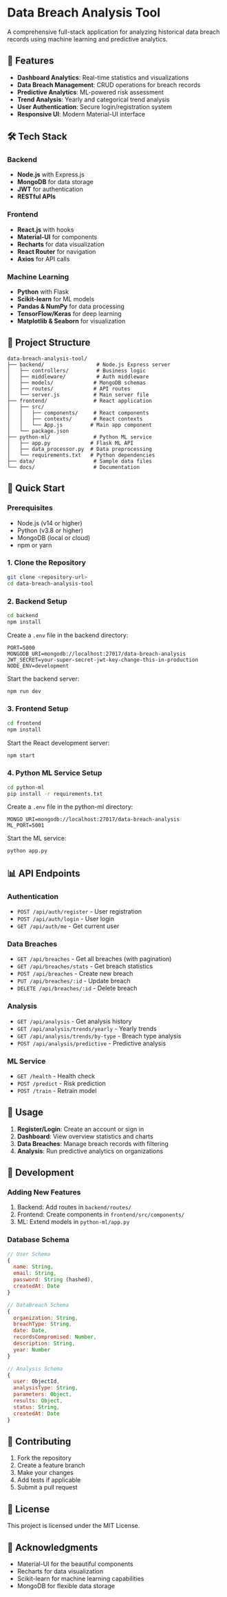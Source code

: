 # Data Breach Analysis Tool

A comprehensive full-stack application for analyzing historical data breach records using machine learning and predictive analytics.

## 🚀 Features

- **Dashboard Analytics**: Real-time statistics and visualizations
- **Data Breach Management**: CRUD operations for breach records
- **Predictive Analytics**: ML-powered risk assessment
- **Trend Analysis**: Yearly and categorical trend analysis
- **User Authentication**: Secure login/registration system
- **Responsive UI**: Modern Material-UI interface

## 🛠️ Tech Stack

### Backend

- **Node.js** with Express.js
- **MongoDB** for data storage
- **JWT** for authentication
- **RESTful APIs**

### Frontend

- **React.js** with hooks
- **Material-UI** for components
- **Recharts** for data visualization
- **React Router** for navigation
- **Axios** for API calls

### Machine Learning

- **Python** with Flask
- **Scikit-learn** for ML models
- **Pandas & NumPy** for data processing
- **TensorFlow/Keras** for deep learning
- **Matplotlib & Seaborn** for visualization

## 📁 Project Structure

```
data-breach-analysis-tool/
├── backend/                 # Node.js Express server
│   ├── controllers/         # Business logic
│   ├── middleware/          # Auth middleware
│   ├── models/             # MongoDB schemas
│   ├── routes/             # API routes
│   └── server.js           # Main server file
├── frontend/               # React application
│   ├── src/
│   │   ├── components/     # React components
│   │   ├── contexts/       # React contexts
│   │   └── App.js         # Main app component
│   └── package.json
├── python-ml/              # Python ML service
│   ├── app.py             # Flask ML API
│   ├── data_processor.py  # Data preprocessing
│   └── requirements.txt   # Python dependencies
├── data/                   # Sample data files
└── docs/                   # Documentation
```

## 🚀 Quick Start

### Prerequisites

- Node.js (v14 or higher)
- Python (v3.8 or higher)
- MongoDB (local or cloud)
- npm or yarn

### 1. Clone the Repository

```bash
git clone <repository-url>
cd data-breach-analysis-tool
```

### 2. Backend Setup

```bash
cd backend
npm install
```

Create a `.env` file in the backend directory:

```env
PORT=5000
MONGODB_URI=mongodb://localhost:27017/data-breach-analysis
JWT_SECRET=your-super-secret-jwt-key-change-this-in-production
NODE_ENV=development
```

Start the backend server:

```bash
npm run dev
```

### 3. Frontend Setup

```bash
cd frontend
npm install
```

Start the React development server:

```bash
npm start
```

### 4. Python ML Service Setup

```bash
cd python-ml
pip install -r requirements.txt
```

Create a `.env` file in the python-ml directory:

```env
MONGO_URI=mongodb://localhost:27017/data-breach-analysis
ML_PORT=5001
```

Start the ML service:

```bash
python app.py
```

## 📊 API Endpoints

### Authentication

- `POST /api/auth/register` - User registration
- `POST /api/auth/login` - User login
- `GET /api/auth/me` - Get current user

### Data Breaches

- `GET /api/breaches` - Get all breaches (with pagination)
- `GET /api/breaches/stats` - Get breach statistics
- `POST /api/breaches` - Create new breach
- `PUT /api/breaches/:id` - Update breach
- `DELETE /api/breaches/:id` - Delete breach

### Analysis

- `GET /api/analysis` - Get analysis history
- `GET /api/analysis/trends/yearly` - Yearly trends
- `GET /api/analysis/trends/by-type` - Breach type analysis
- `POST /api/analysis/predictive` - Predictive analysis

### ML Service

- `GET /health` - Health check
- `POST /predict` - Risk prediction
- `POST /train` - Retrain model

## 🎯 Usage

1. **Register/Login**: Create an account or sign in
2. **Dashboard**: View overview statistics and charts
3. **Data Breaches**: Manage breach records with filtering
4. **Analysis**: Run predictive analytics on organizations

## 🔧 Development

### Adding New Features

1. Backend: Add routes in `backend/routes/`
2. Frontend: Create components in `frontend/src/components/`
3. ML: Extend models in `python-ml/app.py`

### Database Schema

```javascript
// User Schema
{
  name: String,
  email: String,
  password: String (hashed),
  createdAt: Date
}

// DataBreach Schema
{
  organization: String,
  breachType: String,
  date: Date,
  recordsCompromised: Number,
  description: String,
  year: Number
}

// Analysis Schema
{
  user: ObjectId,
  analysisType: String,
  parameters: Object,
  results: Object,
  status: String,
  createdAt: Date
}
```

## 🤝 Contributing

1. Fork the repository
2. Create a feature branch
3. Make your changes
4. Add tests if applicable
5. Submit a pull request

## 📝 License

This project is licensed under the MIT License.

## 🙏 Acknowledgments

- Material-UI for the beautiful components
- Recharts for data visualization
- Scikit-learn for machine learning capabilities
- MongoDB for flexible data storage
